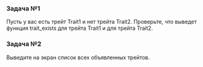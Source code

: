 ### Задача №1

Пусть у вас есть трейт Trait1 и нет трейта Trait2. 
Проверьте, что выведет функция trait_exists для трейта Trait1 и для трейта Trait2.

### Задача №2

Выведите на экран список всех объявленных трейтов.